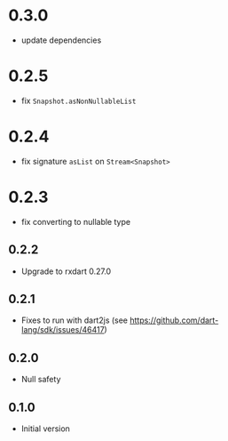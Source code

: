 # 0.3.0

- update dependencies

# 0.2.5

- fix `Snapshot.asNonNullableList`

# 0.2.4

- fix signature `asList` on `Stream<Snapshot>`

# 0.2.3

- fix converting to nullable type

## 0.2.2

- Upgrade to rxdart 0.27.0

## 0.2.1

- Fixes to run with dart2js (see https://github.com/dart-lang/sdk/issues/46417)

## 0.2.0

- Null safety

## 0.1.0

- Initial version
